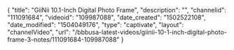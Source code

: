 {
    "title": "GiiNii 10.1-Inch Digital Photo Frame",
    "description": "",
    "channelid": "111091684",
    "videoid": "109987088",
    "date_created": "1502522108",
    "date_modified": "1504049176",
    "type": "captivate",
    "layout": "channelVideo",
    "url": "\/bbbusa-latest-videos\/giinii-10-1-inch-digital-photo-frame-3-notes\/111091684-109987088"
}